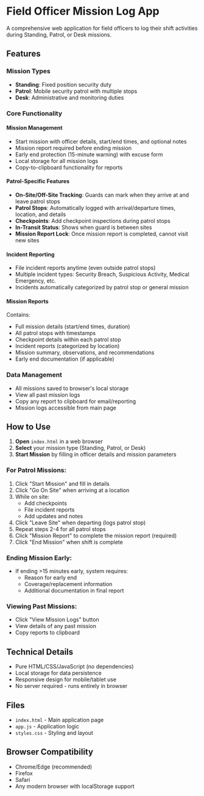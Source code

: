# Field Officer Mission Log App

A comprehensive web application for field officers to log their shift activities during Standing, Patrol, or Desk missions.

## Features

### Mission Types
- **Standing**: Fixed position security duty
- **Patrol**: Mobile security patrol with multiple stops
- **Desk**: Administrative and monitoring duties

### Core Functionality

#### Mission Management
- Start mission with officer details, start/end times, and optional notes
- Mission report required before ending mission
- Early end protection (15-minute warning) with excuse form
- Local storage for all mission logs
- Copy-to-clipboard functionality for reports

#### Patrol-Specific Features
- **On-Site/Off-Site Tracking**: Guards can mark when they arrive at and leave patrol stops
- **Patrol Stops**: Automatically logged with arrival/departure times, location, and details
- **Checkpoints**: Add checkpoint inspections during patrol stops
- **In-Transit Status**: Shows when guard is between sites
- **Mission Report Lock**: Once mission report is completed, cannot visit new sites

#### Incident Reporting
- File incident reports anytime (even outside patrol stops)
- Multiple incident types: Security Breach, Suspicious Activity, Medical Emergency, etc.
- Incidents automatically categorized by patrol stop or general mission

#### Mission Reports
Contains:
- Full mission details (start/end times, duration)
- All patrol stops with timestamps
- Checkpoint details within each patrol stop
- Incident reports (categorized by location)
- Mission summary, observations, and recommendations
- Early end documentation (if applicable)

### Data Management
- All missions saved to browser's local storage
- View all past mission logs
- Copy any report to clipboard for email/reporting
- Mission logs accessible from main page

## How to Use

1. **Open** `index.html` in a web browser
2. **Select** your mission type (Standing, Patrol, or Desk)
3. **Start Mission** by filling in officer details and mission parameters

### For Patrol Missions:
1. Click "Start Mission" and fill in details
2. Click "Go On Site" when arriving at a location
3. While on site:
   - Add checkpoints
   - File incident reports
   - Add updates and notes
4. Click "Leave Site" when departing (logs patrol stop)
5. Repeat steps 2-4 for all patrol stops
6. Click "Mission Report" to complete the mission report (required)
7. Click "End Mission" when shift is complete

### Ending Mission Early:
- If ending >15 minutes early, system requires:
  - Reason for early end
  - Coverage/replacement information
  - Additional documentation in final report

### Viewing Past Missions:
- Click "View Mission Logs" button
- View details of any past mission
- Copy reports to clipboard

## Technical Details
- Pure HTML/CSS/JavaScript (no dependencies)
- Local storage for data persistence
- Responsive design for mobile/tablet use
- No server required - runs entirely in browser

## Files
- `index.html` - Main application page
- `app.js` - Application logic
- `styles.css` - Styling and layout

## Browser Compatibility
- Chrome/Edge (recommended)
- Firefox
- Safari
- Any modern browser with localStorage support
